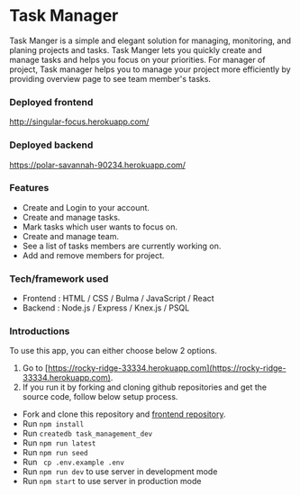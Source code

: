 
# Task Manager

Task Manger is a simple and elegant solution for managing, monitoring, and planing projects and tasks. 
Task Manger lets you quickly create and manage tasks and helps you focus on your priorities. For manager of project, Task manager helps you to manage your project more efficiently by providing overview page to see team member's tasks.

### Deployed frontend

http://singular-focus.herokuapp.com/

### Deployed backend

https://polar-savannah-90234.herokuapp.com/

### Features

* Create and Login to your account.
* Create and manage tasks. 
* Mark tasks which user wants to focus on.
* Create and manage team.
* See a list of tasks members are currently working on.
* Add and remove members for project.

### Tech/framework used

* Frontend : HTML / CSS / Bulma / JavaScript / React
* Backend : Node.js / Express / Knex.js / PSQL

### Introductions

To use this app, you can either choose below 2 options.
1. Go to [https://rocky-ridge-33334.herokuapp.com](https://rocky-ridge-33334.herokuapp.com).
2. If you run it by forking and cloning github repositories and get the source code, follow below setup process.
  * Fork and clone this repository and [frontend repository](https://github.com/task-management-project/task-management-frontend).
  * Run ```npm install```
  * Run  ```createdb task_management_dev```
  * Run ```npm run latest```
  * Run ```npm run seed```
  * Run ``` cp .env.example .env```
  * Run ```npm run dev``` to use server in development mode
  * Run ```npm start``` to use server in production mode 
